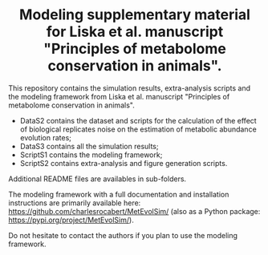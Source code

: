 <h1 align="center">Modeling supplementary material for Liska et al. manuscript "Principles of metabolome conservation in animals".</h1>

This repository contains the simulation results, extra-analysis scripts and the modeling framework from Liska et al. manuscript "Principles of metabolome conservation in animals".
- DataS2 contains the dataset and scripts for the calculation of the effect of biological replicates noise on the estimation of metabolic abundance evolution rates;
- DataS3 contains all the simulation results;
- ScriptS1 contains the modeling framework;
- ScriptS2 contains extra-analysis and figure generation scripts.

Additional README files are availables in sub-folders.

The modeling framework with a full documentation and installation instructions are primarily available here: https://github.com/charlesrocabert/MetEvolSim/ (also as a Python package: https://pypi.org/project/MetEvolSim/).

Do not hesitate to contact the authors if you plan to use the modeling framework.
